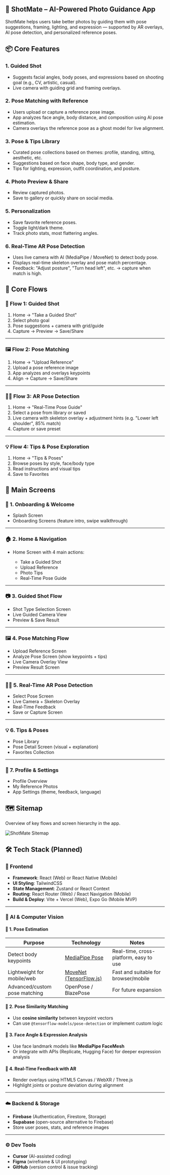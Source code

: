 ## 📸 ShotMate – AI-Powered Photo Guidance App

ShotMate helps users take better photos by guiding them with pose suggestions, framing, lighting, and expression — supported by AR overlays, AI pose detection, and personalized reference poses.

## 📦 Core Features

### 1. Guided Shot

- Suggests facial angles, body poses, and expressions based on shooting goal (e.g., CV, artistic, casual).
- Live camera with guiding grid and framing overlays.

### 2. Pose Matching with Reference

- Users upload or capture a reference pose image.
- App analyzes face angle, body distance, and composition using AI pose estimation.
- Camera overlays the reference pose as a ghost model for live alignment.

### 3. Pose & Tips Library

- Curated pose collections based on themes: profile, standing, sitting, aesthetic, etc.
- Suggestions based on face shape, body type, and gender.
- Tips for lighting, expression, outfit coordination, and posture.

### 4. Photo Preview & Share

- Review captured photos.
- Save to gallery or quickly share on social media.

### 5. Personalization

- Save favorite reference poses.
- Toggle light/dark theme.
- Track photo stats, most flattering angles.

### 6. Real-Time AR Pose Detection

- Uses live camera with AI (MediaPipe / MoveNet) to detect body pose.
- Displays real-time skeleton overlay and pose match percentage.
- Feedback: "Adjust posture", "Turn head left", etc. → capture when match is high.

## 🔄 Core Flows

### 🌟 Flow 1: Guided Shot

1. Home → "Take a Guided Shot"
2. Select photo goal
3. Pose suggestions + camera with grid/guide
4. Capture → Preview → Save/Share

---

### 🖼 Flow 2: Pose Matching

1. Home → "Upload Reference"
2. Upload a pose reference image
3. App analyzes and overlays keypoints
4. Align → Capture → Save/Share

---

### 🧍‍♂️ Flow 3: AR Pose Detection

1. Home → "Real-Time Pose Guide"
2. Select a pose from library or saved
3. Live camera with skeleton overlay + adjustment hints (e.g. "Lower left shoulder", 85% match)
4. Capture or save preset

---

### 💡 Flow 4: Tips & Pose Exploration

1. Home → "Tips & Poses"
2. Browse poses by style, face/body type
3. Read instructions and visual tips
4. Save to Favorites

## 📱 Main Screens

### 🏁 1. Onboarding & Welcome

- Splash Screen
- Onboarding Screens (feature intro, swipe walkthrough)

---

### 🏠 2. Home & Navigation

- Home Screen with 4 main actions:

  - Take a Guided Shot
  - Upload Reference
  - Photo Tips
  - Real-Time Pose Guide

---

### 📷 3. Guided Shot Flow

- Shot Type Selection Screen
- Live Guided Camera View
- Preview & Save Result

---

### 🖼️ 4. Pose Matching Flow

- Upload Reference Screen
- Analyze Pose Screen (show keypoints + tips)
- Live Camera Overlay View
- Preview Result Screen

---

### 🧍‍♂️ 5. Real-Time AR Pose Detection

- Select Pose Screen
- Live Camera + Skeleton Overlay
- Real-Time Feedback
- Save or Capture Screen

---

### 💡 6. Tips & Poses

- Pose Library
- Pose Detail Screen (visual + explanation)
- Favorites Collection

---

### 👤 7. Profile & Settings

- Profile Overview
- My Reference Photos
- App Settings (theme, feedback, language)

## 🗺️ Sitemap

Overview of key flows and screen hierarchy in the app.

![ShotMate Sitemap](/public/docs/shotmate-sitemap.png)

## 🛠️ Tech Stack (Planned)

### 🧩 Frontend

- **Framework**: React (Web) or React Native (Mobile)
- **UI Styling**: TailwindCSS
- **State Management**: Zustand or React Context
- **Routing**: React Router (Web) / React Navigation (Mobile)
- **Build & Deploy**: Vite + Vercel (Web), Expo Go (Mobile MVP)

---

### 🧠 AI & Computer Vision

#### 📌 1. Pose Estimation

| Purpose                       | Technology                                                                      | Notes                                  |
| ----------------------------- | ------------------------------------------------------------------------------- | -------------------------------------- |
| Detect body keypoints         | [MediaPipe Pose](https://developers.google.com/mediapipe/solutions/vision/pose) | Real-time, cross-platform, easy to use |
| Lightweight for mobile/web    | [MoveNet (TensorFlow.js)](https://www.tensorflow.org/js/models)                 | Fast and suitable for browser/mobile   |
| Advanced/custom pose matching | OpenPose / BlazePose                                                            | For future expansion                   |

#### 📌 2. Pose Similarity Matching

- Use **cosine similarity** between keypoint vectors
- Can use `@tensorflow-models/pose-detection` or implement custom logic

#### 📌 3. Face Angle & Expression Analysis

- Use face landmark models like **MediaPipe FaceMesh**
- Or integrate with APIs (Replicate, Hugging Face) for deeper expression analysis

#### 📌 4. Real-Time Feedback with AR

- Render overlays using HTML5 Canvas / WebXR / Three.js
- Highlight joints or posture deviation during alignment

---

### ☁️ Backend & Storage

- **Firebase** (Authentication, Firestore, Storage)
- **Supabase** (open-source alternative to Firebase)
- Store user poses, stats, and reference images

---

### ⚙️ Dev Tools

- **Cursor** (AI-assisted coding)
- **Figma** (wireframe & UI prototyping)
- **GitHub** (version control & issue tracking)
